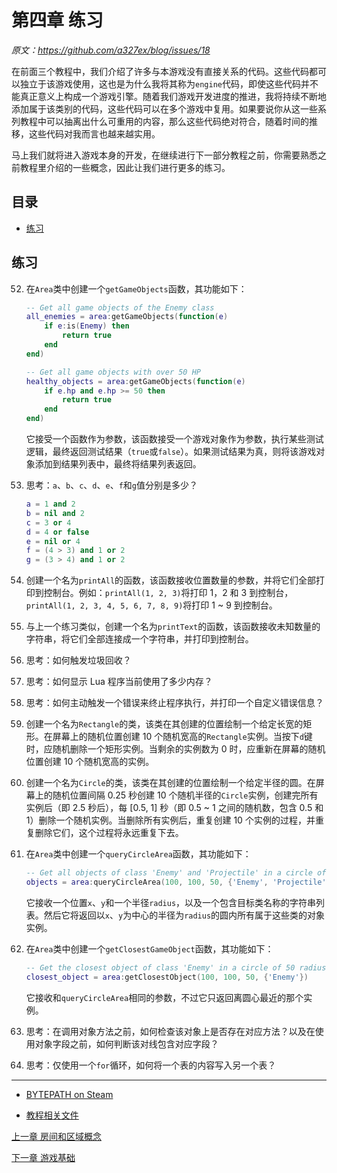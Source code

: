 # 第四章 练习

*原文：https://github.com/a327ex/blog/issues/18*

在前面三个教程中，我们介绍了许多与本游戏没有直接关系的代码。这些代码都可以独立于该游戏使用，这也是为什么我将其称为`engine`代码，即使这些代码并不能真正意义上构成一个游戏引擎。随着我们游戏开发进度的推进，我将持续不断地添加属于该类别的代码，这些代码可以在多个游戏中复用。如果要说你从这一些系列教程中可以抽离出什么可重用的内容，那么这些代码绝对符合，随着时间的推移，这些代码对我而言也越来越实用。

马上我们就将进入游戏本身的开发，在继续进行下一部分教程之前，你需要熟悉之前教程里介绍的一些概念，因此让我们进行更多的练习。

## 目录

* [练习](#练习)

## 练习

52. 在`Area`类中创建一个`getGameObjects`函数，其功能如下：

    ```lua
    -- Get all game objects of the Enemy class
    all_enemies = area:getGameObjects(function(e)
        if e:is(Enemy) then
            return true
        end
    end)

    -- Get all game objects with over 50 HP
    healthy_objects = area:getGameObjects(function(e)
        if e.hp and e.hp >= 50 then
            return true
        end
    end)
    ```

    它接受一个函数作为参数，该函数接受一个游戏对象作为参数，执行某些测试逻辑，最终返回测试结果（`true`或`false`）。如果测试结果为真，则将该游戏对象添加到结果列表中，最终将结果列表返回。

53. 思考：`a`、`b`、`c`、`d`、`e`、`f`和`g`值分别是多少？

    ```lua
    a = 1 and 2
    b = nil and 2
    c = 3 or 4
    d = 4 or false
    e = nil or 4
    f = (4 > 3) and 1 or 2
    g = (3 > 4) and 1 or 2
    ```

54. 创建一个名为`printAll`的函数，该函数接收位置数量的参数，并将它们全部打印到控制台。例如：`printAll(1, 2, 3)`将打印 1，2 和 3 到控制台，`printAll(1, 2, 3, 4, 5, 6, 7, 8, 9)`将打印 1 ~ 9 到控制台。

55. 与上一个练习类似，创建一个名为`printText`的函数，该函数接收未知数量的字符串，将它们全部连接成一个字符串，并打印到控制台。

56. 思考：如何触发垃圾回收？

57. 思考：如何显示 Lua 程序当前使用了多少内存？

58. 思考：如何主动触发一个错误来终止程序执行，并打印一个自定义错误信息？

59. 创建一个名为`Rectangle`的类，该类在其创建的位置绘制一个给定长宽的矩形。在屏幕上的随机位置创建 10 个随机宽高的`Rectangle`实例。当按下`d`键时，应随机删除一个矩形实例。当剩余的实例数为 0 时，应重新在屏幕的随机位置创建 10 个随机宽高的实例。

60. 创建一个名为`Circle`的类，该类在其创建的位置绘制一个给定半径的圆。在屏幕上的随机位置间隔 0.25 秒创建 10 个随机半径的`Circle`实例，创建完所有实例后（即 2.5 秒后），每 [0.5, 1] 秒（即 0.5 ~ 1 之间的随机数，包含 0.5 和 1）删除一个随机实例。当删除所有实例后，重复创建 10 个实例的过程，并重复删除它们，这个过程将永远重复下去。

61. 在`Area`类中创建一个`queryCircleArea`函数，其功能如下：

    ```lua
    -- Get all objects of class 'Enemy' and 'Projectile' in a circle of 50 radius around point 100, 100
    objects = area:queryCircleArea(100, 100, 50, {'Enemy', 'Projectile'})
    ```

    它接收一个位置`x`、`y`和一个半径`radius`，以及一个包含目标类名称的字符串列表。然后它将返回以`x`、`y`为中心的半径为`radius`的圆内所有属于这些类的对象实例。

62. 在`Area`类中创建一个`getClosestGameObject`函数，其功能如下：

    ```lua
    -- Get the closest object of class 'Enemy' in a circle of 50 radius around point 100, 100
    closest_object = area:getClosestObject(100, 100, 50, {'Enemy'})
    ```

    它接收和`queryCircleArea`相同的参数，不过它只返回离圆心最近的那个实例。

63. 思考：在调用对象方法之前，如何检查该对象上是否存在对应方法？以及在使用对象字段之前，如何判断该对线包含对应字段？

64. 思考：仅使用一个`for`循环，如何将一个表的内容写入另一个表？

----

- [BYTEPATH on Steam](http://store.steampowered.com/app/760330/BYTEPATH/)

- [教程相关文件](https://github.com/a327ex/BYTEPATH/tree/master/tutorial)

[上一章 房间和区域概念](./c3.md)

[下一章 游戏基础](./c5.md)
